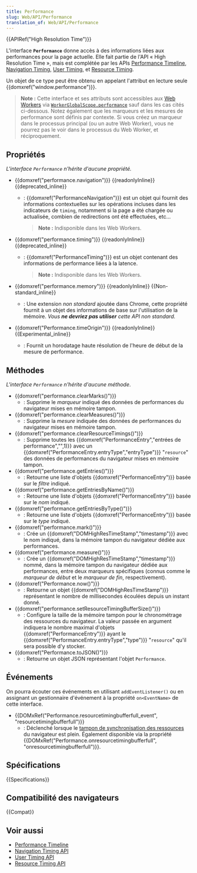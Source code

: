 ```yaml
---
title: Performance
slug: Web/API/Performance
translation_of: Web/API/Performance
---
```


{{APIRef("High Resolution Time")}}

L'interface **`Performance`** donne accès à des informations liées aux performances pour la page actuelle. Elle fait partie de l'API « High Resolution Time », mais est complétée par les APIs [Performance Timeline](/fr/docs/Web/API/Performance_Timeline), [Navigation Timing](/fr/docs/Web/API/Navigation_timing_API), [User Timing](/fr/docs/Web/API/User_Timing_API), et [Resource Timing](/fr/docs/Web/API/Resource_Timing_API).

Un objet de ce type peut être obtenu en appelant l'attribut en lecture seule {{domxref("window.performance")}}.

> **Note :** Cette interface et ses attributs sont accessibles aux [Web Workers](/fr/docs/Web/API/Web_Workers_API) via [`WorkerGlobalScope.performance`](/fr/docs/Web/API/WorkerGlobalScope/performance) sauf dans les cas cités ci-dessous. Notez également que les marqueurs et les mesures de performance sont définis par contexte. Si vous créez un marqueur dans le processus principal (ou un autre Web Worker), vous ne pourrez pas le voir dans le processus du Web Worker, et réciproquement.

## Propriétés

_L'interface `Performance` n'hérite d'aucune propriété._

- {{domxref("performance.navigation")}} {{readonlyInline}} {{deprecated_inline}}

  - : {{domxref("PerformanceNavigation")}} est un objet qui fournit des informations contextuelles sur les opérations incluses dans les indicateurs de `timing`, notamment si la page a été chargée ou actualisée, combien de redirections ont été effectuées, etc…

    > **Note :** Indisponible dans les Web Workers.

- {{domxref("performance.timing")}} {{readonlyInline}} {{deprecated_inline}}

  - : {{domxref("PerformanceTiming")}} est un objet contenant des informations de performance liées à la latence.

    > **Note :** Indisponible dans les Web Workers.

- {{domxref("performance.memory")}} {{readonlyInline}} {{Non-standard_inline}}
  - : Une extension _non standard_ ajoutée dans Chrome, cette propriété fournit à un objet des informations de base sur l'utilisation de la mémoire. _Vous **ne devriez pas utiliser** cette API non standard._
- {{domxref("Performance.timeOrigin")}} {{readonlyInline}} {{Experimental_inline}}
  - : Fournit un horodatage haute résolution de l'heure de début de la mesure de performance.

## Méthodes

_L'interface `Performance` n'hérite d'aucune méthode_.

- {{domxref("performance.clearMarks()")}}
  - : Supprime le _marqueur_ indiqué des données de performances du navigateur mises en mémoire tampon.
- {{domxref("performance.clearMeasures()")}}
  - : Supprime la _mesure_ indiquée des données de performances du navigateur mises en mémoire tampon.
- {{domxref("performance.clearResourceTimings()")}}
  - : Supprime toutes les {{domxref("PerformanceEntry","entrées de performance","",1)}} avec un {{domxref("PerformanceEntry.entryType","entryType")}} "`resource`" des données de performances du navigateur mises en mémoire tampon.
- {{domxref("performance.getEntries()")}}
  - : Retourne une liste d'objets {{domxref("PerformanceEntry")}} basée sur le _filtre_ indiqué.
- {{domxref("performance.getEntriesByName()")}}
  - : Retourne une liste d'objets {{domxref("PerformanceEntry")}} basée sur le _nom_ indiqué.
- {{domxref("performance.getEntriesByType()")}}
  - : Retourne une liste d'objets {{domxref("PerformanceEntry")}} basée sur le _type_ indiqué.
- {{domxref("performance.mark()")}}
  - : Crée un {{domxref("DOMHighResTimeStamp","timestamp")}} avec le nom indiqué, dans la mémoire tampon du navigateur dédiée aux performances.
- {{domxref("performance.measure()")}}
  - : Crée un {{domxref("DOMHighResTimeStamp","timestamp")}} nommé, dans la mémoire tampon du navigateur dédiée aux performances, entre deux marqueurs spécifiques (connus comme le _marqueur de début_ et le _marqueur de fin_, respectivement).
- {{domxref("Performance.now()")}}
  - : Retourne un objet {{domxref("DOMHighResTimeStamp")}} représentant le nombre de millisecondes écoulées depuis un instant donné.
- {{domxref("performance.setResourceTimingBufferSize()")}}
  - : Configure la taille de la mémoire tampon pour le chronométrage des ressources du navigateur. La valeur passée en argument indiquera le nombre maximal d'objets {{domxref("PerformanceEntry")}} ayant le {{domxref("PerformanceEntry.entryType","type")}} "`resource`" qu'il sera possible d'y stocker.
- {{domxref("Performance.toJSON()")}}
  - : Retourne un objet JSON représentant l'objet `Performance`.

## Événements

On pourra écouter ces événements en utilisant `addEventListener()` ou en assignant un gestionnaire d'événement à la propriété `on<EventName>` de cette interface.

- {{DOMxRef("Performance.resourcetimingbufferfull_event", "resourcetimingbufferfull")}}
  - : Déclenché lorsque le [tampon de synchronisation des ressources](/fr/docs/Web/API/Performance/setResourceTimingBufferSize) du navigateur est plein. Également disponible via la propriété {{DOMxRef("Performance.onresourcetimingbufferfull", "onresourcetimingbufferfull")}}.

## Spécifications

{{Specifications}}

## Compatibilité des navigateurs

{{Compat}}

## Voir aussi

- [Performance Timeline](/fr/docs/Web/API/Performance_Timeline)
- [Navigation Timing API](/fr/docs/Web/API/Navigation_timing_API)
- [User Timing API](/fr/docs/Web/API/User_Timing_API)
- [Resource Timing API](/fr/docs/Web/API/Resource_Timing_API)
